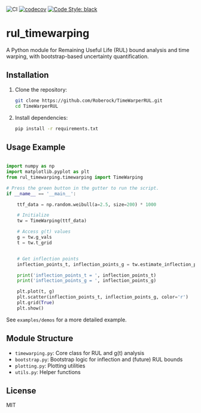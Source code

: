 ![CI](https://github.com/Roberock/TimeWarperRUL/actions/workflows/python-package.yml/badge.svg?branch=main)
[![codecov](https://codecov.io/gh/Roberock/TimeWarperRUL/branch/main/graph/badge.svg)](https://codecov.io/gh/Roberock/TimeWarperRUL?branch=main)
[![Code Style: black](https://img.shields.io/badge/code%20style-black-000000.svg)](https://github.com/psf/black)

# rul_timewarping

A Python module for Remaining Useful Life (RUL) bound analysis and time warping, with bootstrap-based uncertainty quantification.

## Installation

1. Clone the repository:
   ```bash
   git clone https://github.com/Roberock/TimeWarperRUL.git
   cd TimeWarperRUL
   ```
2. Install dependencies:
   ```bash
   pip install -r requirements.txt
   ```

## Usage Example

```python

import numpy as np
import matplotlib.pyplot as plt
from rul_timewarping.timewarping import TimeWarping

# Press the green button in the gutter to run the script.
if __name__ == '__main__':

    ttf_data = np.random.weibull(a=2.5, size=200) * 1000

    # Initialize
    tw = TimeWarping(ttf_data)

    # Access g(t) values
    g = tw.g_vals
    t = tw.t_grid


    # Get inflection points
    inflection_points_t, inflection_points_g = tw.estimate_inflection_points()

    print('inflection_points_t = ', inflection_points_t)
    print('inflection_points_g = ', inflection_points_g)

    plt.plot(t, g)
    plt.scatter(inflection_points_t, inflection_points_g, color='r')
    plt.grid(True)
    plt.show()
```

See `examples/demos` for a more detailed example.

## Module Structure
- `timewarping.py`: Core class for RUL and g(t) analysis
- `bootstrap.py`: Bootstrap logic for inflection and (future) RUL bounds
- `plotting.py`: Plotting utilities
- `utils.py`: Helper functions

## License
MIT 